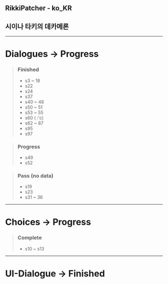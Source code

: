 ## RikkiPatcher - ko_KR
## 시이나 타키의 데카메론

---

# Dialogues -> Progress
> ### Finished
> - s3  ~ 18
> - s22
> - s24
> - s37
> - s40 ~ 48
> - s50 ~ 51
> - s53 ~ 55
> - s60 ( :'c)
> - s62 ~ 87
> - s95
> - s97

> ### Progress
> - s49
> - s52

> ### Pass (no data)
> - s19
> - s23
> - s31 ~ 36

---

# Choices -> Progress
> ### Complete
> - s10 ~ s13

---

# UI-Dialogue -> Finished